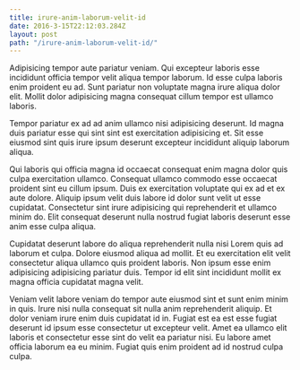 ```yaml
---
title: irure-anim-laborum-velit-id
date: 2016-3-15T22:12:03.284Z
layout: post
path: "/irure-anim-laborum-velit-id/"
---
```


Adipisicing tempor aute pariatur veniam. Qui excepteur laboris esse incididunt officia tempor velit aliqua tempor laborum. Id esse culpa laboris enim proident eu ad. Sunt pariatur non voluptate magna irure aliqua dolor elit. Mollit dolor adipisicing magna consequat cillum tempor est ullamco laboris.

Tempor pariatur ex ad ad anim ullamco nisi adipisicing deserunt. Id magna duis pariatur esse qui sint sint est exercitation adipisicing et. Sit esse eiusmod sint quis irure ipsum deserunt excepteur incididunt aliquip laborum aliqua.

Qui laboris qui officia magna id occaecat consequat enim magna dolor quis culpa exercitation ullamco. Consequat ullamco commodo esse occaecat proident sint eu cillum ipsum. Duis ex exercitation voluptate qui ex ad et ex aute dolore. Aliquip ipsum velit duis labore id dolor sunt velit ut esse cupidatat. Consectetur sint irure adipisicing qui reprehenderit et ullamco minim do. Elit consequat deserunt nulla nostrud fugiat laboris deserunt esse anim esse culpa aliqua.

Cupidatat deserunt labore do aliqua reprehenderit nulla nisi Lorem quis ad laborum et culpa. Dolore eiusmod aliqua ad mollit. Et eu exercitation elit velit consectetur aliqua ullamco quis proident laboris. Non ipsum esse enim adipisicing adipisicing pariatur duis. Tempor id elit sint incididunt mollit ex magna officia cupidatat magna velit.

Veniam velit labore veniam do tempor aute eiusmod sint et sunt enim minim in quis. Irure nisi nulla consequat sit nulla anim reprehenderit aliquip. Et dolor veniam irure enim duis cupidatat id in. Fugiat est ea est esse fugiat deserunt id ipsum esse consectetur ut excepteur velit. Amet ea ullamco elit laboris et consectetur esse sint do velit ea pariatur nisi. Eu labore amet officia laborum ea eu minim. Fugiat quis enim proident ad id nostrud culpa culpa.